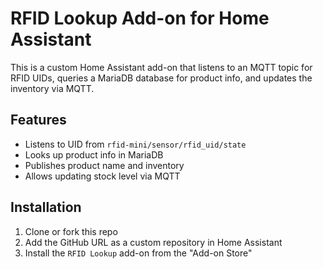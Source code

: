 # RFID Lookup Add-on for Home Assistant

This is a custom Home Assistant add-on that listens to an MQTT topic for RFID UIDs,
queries a MariaDB database for product info, and updates the inventory via MQTT.

## Features

- Listens to UID from `rfid-mini/sensor/rfid_uid/state`
- Looks up product info in MariaDB
- Publishes product name and inventory
- Allows updating stock level via MQTT

## Installation

1. Clone or fork this repo
2. Add the GitHub URL as a custom repository in Home Assistant
3. Install the `RFID Lookup` add-on from the "Add-on Store"
